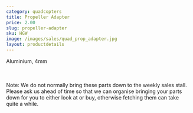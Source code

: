 ```yaml
---
category: quadcopters
title: Propeller Adapter
price: 2.00
slug: propeller-adapter
sku: HGW
image: /images/sales/quad_prop_adapter.jpg
layout: productdetails
---
```

Aluminium, 4mm

<br><br>Note: We do not normally bring these parts down to the weekly sales stall. Please ask us ahead of time so that we can organise bringing your parts down for you to either look at or buy, otherwise fetching them can take quite a while.